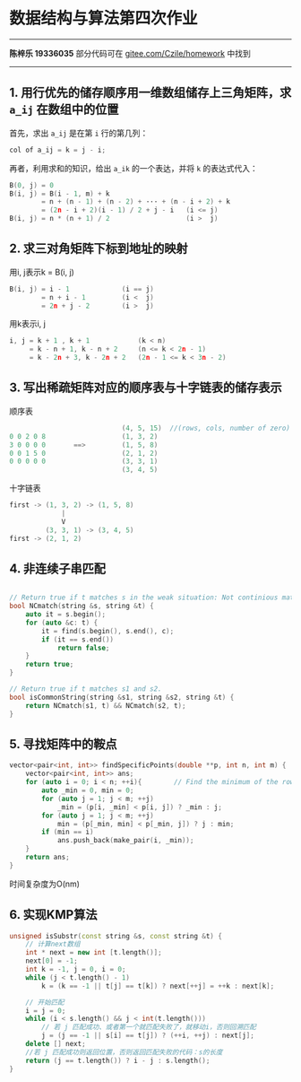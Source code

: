 
# 数据结构与算法第四次作业
---
**陈梓乐 19336035**
部分代码可在 [gitee.com/Czile/homework]() 中找到

---

## 1. 用行优先的储存顺序用一维数组储存上三角矩阵，求 `a_ij` 在数组中的位置
首先，求出 `a_ij` 是在第 `i` 行的第几列：
```cpp
col of a_ij = k = j - i;
```
再者，利用求和的知识，给出 `a_ik` 的一个表达，并将 `k` 的表达式代入：
```cpp
B(0, j) = 0
B(i, j) = B(i - 1, m) + k
        = n + (n - 1) + (n - 2) + ··· + (n - i + 2) + k
        = (2n - i + 2)(i - 1) / 2 + j - i   (i <= j)
B(i, j) = n * (n + 1) / 2                   (i >  j)
```

## 2. 求三对角矩阵下标到地址的映射
用i, j表示k = B(i, j)
```cpp
B(i, j) = i - 1             (i == j)
        = n + i - 1         (i <  j)
        = 2n + j - 2        (i >  j)
```
用k表示i, j
```cpp
i, j = k + 1 , k + 1            (k < n)
     = k - n + 1, k - n + 2     (n <= k < 2n - 1)
     = k - 2n + 3, k - 2n + 2   (2n - 1 <= k < 3n - 2)
```

## 3. 写出稀疏矩阵对应的顺序表与十字链表的储存表示
顺序表
```cpp
                            (4, 5, 15)  //(rows, cols, number of zero)
0 0 2 0 8                   (1, 3, 2)
3 0 0 0 0       ==>         (1, 5, 8) 
0 0 1 5 0                   (2, 1, 2)
0 0 0 0 0                   (3, 3, 1)
                            (3, 4, 5)
```
十字链表
```cpp
first -> (1, 3, 2) -> (1, 5, 8)
             |
             V
         (3, 3, 1) -> (3, 4, 5)
first -> (2, 1, 2)
```

## 4. 非连续子串匹配
```cpp

// Return true if t matches s in the weak situation: Not continious match.
bool NCmatch(string &s, string &t) {
    auto it = s.begin();
    for (auto &c: t) {
        it = find(s.begin(), s.end(), c);
        if (it == s.end())
            return false;
    }
    return true;
}

// Return true if t matches s1 and s2.
bool isCommonString(string &s1, string &s2, string &t) {
    return NCmatch(s1, t) && NCmatch(s2, t);
}
```

## 5. 寻找矩阵中的鞍点
```cpp
vector<pair<int, int>> findSpecificPoints(double **p, int n, int m) {
    vector<pair<int, int>> ans;
    for (auto i = 0; i < n; ++i){        // Find the minimum of the row
        auto _min = 0, min = 0;
        for (auto j = 1; j < m; ++j) 
            _min = (p[i, _min] < p[i, j]) ? _min : j;
        for (auto j = 1; j < m; ++j)
            min = (p[_min, min] < p[_min, j]) ? j : min;
        if (min == i)
            ans.push_back(make_pair(i, _min));
    }
    return ans;
}
```
时间复杂度为O(nm)

## 6. 实现KMP算法
```cpp
unsigned isSubstr(const string &s, const string &t) {
    // 计算next数组
    int * next = new int [t.length()];
    next[0] = -1;
    int k = -1, j = 0, i = 0;
    while (j < t.length() - 1) 
        k = (k == -1 || t[j] == t[k]) ? next[++j] = ++k : next[k];

    // 开始匹配
    i = j = 0;
    while (i < s.length() && j < int(t.length())) 
        // 若 j 匹配成功、或者第一个就匹配失败了，就移动i，否则回溯匹配
        j = (j == -1 || s[i] == t[j]) ? (++i, ++j) : next[j];
    delete [] next;
    //若 j 匹配成功则返回位置，否则返回匹配失败的代码：s的长度
    return (j == t.length()) ? i - j : s.length();
}
```

